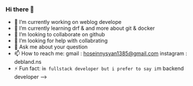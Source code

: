 ### Hi there 👋

- 🔭 I’m currently working on weblog develope
- 🌱 I’m currently learning drf & and more about git & docker
- 👯 I’m looking to collaborate on github
- 🤔 I’m looking for help with collabrating
- 💬 Ask me about your question
- 📫 How to reach me: gmail : hoseinnysyan1385@gmail.com instagram : debland.ns
- ⚡ Fun fact: i`m fullstack developer but i prefer to say i`m backend developer
-->

<!--
**deblandns/deblandns** is a ✨ _special_ ✨ repository because its `README.md` (this file) appears on your GitHub profile.

Here are some ideas to get you started:
- 🔭 I’m currently working on gamenetyar project & eshop project
- 🌱 I’m currently learning django & drf
- 👯 I’m looking to collaborate on github
- 🤔 I’m looking for help with python
- 💬 Ask me about your question
- 📫 How to reach me: gmail : hoseinnysyan1385@gmail.com instagram : debland.ns
- ⚡ Fun fact: i code like owl in nights that you slept
-->
